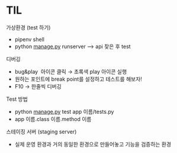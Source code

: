 # TIL

가상환경 (test 하기)

- pipenv shell
- python [manage.py](http://manage.py) runserver —> api 찾은 후 test

디버깅

- bug&play  아이콘 클릭 → 초록색 play 아이콘 실행
- 원하는 포인트에 break point를 설정하고 테스트를 해보자!
- F10 → 한줄씩 디버깅

Test 방법

- python [manage.py](http://manage.py) test app 이름/tests.py
- app 이름.class 이름.method 이름

스테이징 서버 (staging server)

- 실제 운영 환경과 거의 동일한 환경으로 만들어놓고 기능을 검증하는 환경